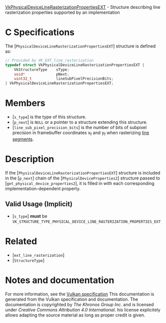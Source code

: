[VkPhysicalDeviceLineRasterizationPropertiesEXT](https://www.khronos.org/registry/vulkan/specs/1.3-extensions/man/html/VkPhysicalDeviceLineRasterizationPropertiesEXT.html) - Structure describing line rasterization properties supported by an implementation

# C Specifications
The [`PhysicalDeviceLineRasterizationPropertiesEXT`] structure is
defined as:
```c
// Provided by VK_EXT_line_rasterization
typedef struct VkPhysicalDeviceLineRasterizationPropertiesEXT {
    VkStructureType    sType;
    void*              pNext;
    uint32_t           lineSubPixelPrecisionBits;
} VkPhysicalDeviceLineRasterizationPropertiesEXT;
```

# Members
- [`s_type`] is the type of this structure.
- [`p_next`] is `NULL` or a pointer to a structure extending this structure.
- [`line_sub_pixel_precision_bits`] is the number of bits of subpixel precision in framebuffer coordinates x<sub>f</sub> and y<sub>f</sub> when rasterizing [line segments](https://www.khronos.org/registry/vulkan/specs/1.3-extensions/html/vkspec.html#primsrast-lines).

# Description
If the [`PhysicalDeviceLineRasterizationPropertiesEXT`] structure is included in the [`p_next`] chain of the
[`PhysicalDeviceProperties2`] structure passed to
[`get_physical_device_properties2`], it is filled in with each
corresponding implementation-dependent property.
## Valid Usage (Implicit)
-  [`s_type`] **must**  be `VK_STRUCTURE_TYPE_PHYSICAL_DEVICE_LINE_RASTERIZATION_PROPERTIES_EXT`

# Related
- [`ext_line_rasterization`]
- [`StructureType`]

# Notes and documentation
For more information, see the [Vulkan specification](https://www.khronos.org/registry/vulkan/specs/1.3-extensions/html/vkspec.html)
This documentation is generated from the Vulkan specification and documentation.
The documentation is copyrighted by *The Khronos Group Inc.* and is licensed under *Creative Commons Attribution 4.0 International*.
his license explicitely allows adapting the source material as long as proper credit is given.
        